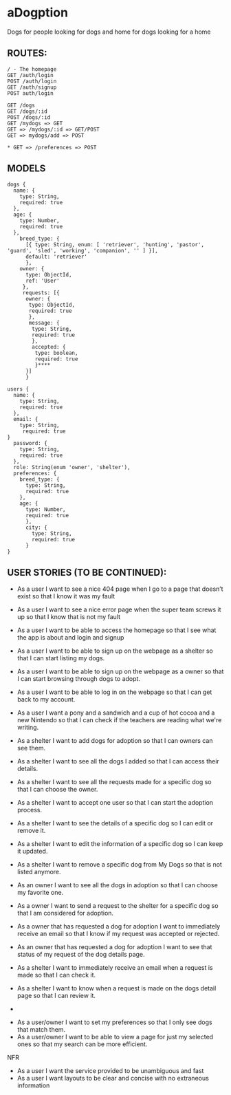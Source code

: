 # aDogption
Dogs for people looking for dogs and home for dogs looking for a home


## ROUTES:
````
/ - The homepage
GET /auth/login
POST /auth/login
GET /auth/signup
POST auth/login

GET /dogs
GET /dogs/:id
POST /dogs/:id
GET /mydogs => GET
GET => /mydogs/:id => GET/POST
GET => mydogs/add => POST

* GET => /preferences => POST
````

## MODELS
````
dogs {
  name: {
    type: String,
    required: true
  },
  age: {
    type: Number,
    required: true
  },
    breed_type: {
      [{ type: String, enum: [ 'retriever', 'hunting', 'pastor', 'guard', 'sled', 'working', 'companion', '' ] }],
      default: 'retriever'
      },
    owner: {
      type: ObjectId,
      ref: 'User'
     },
     requests: [{
      owner: {
       type: ObjectId,
       required: true
       },
       message: {
        type: String,
        required: true
        },
        accepted: {
         type: boolean,
         required: true
         }****
      }]
      }
  ````    

````
users {
  name: {
    type: String,
    required: true
  },
  email: {
    type: String,
     required: true
}      
  password: {
    type: String,
    required: true
  },
  role: String(enum 'owner', 'shelter'),
  preferences: {
    breed_type: {
      type: String,
      required: true
    }, 
    age: {
      type: Number,
      required: true
      },
      city: {
        type: String,
        required: true
      }
}
````

## USER STORIES (TO BE CONTINUED):
  
- As a user I want to see a nice 404 page when I go to a page that doesn’t exist so that I know it was my fault
- As a user I want to see a nice error page when the super team screws it up so that I know that is not my fault
- As a user I want to be able to access the homepage so that I see what the app is about and login and signup 
- As a user I want to be able  to sign up on the webpage as a shelter so that I can start listing my dogs.
- As a user I want to be able  to sign up on the webpage as a owner so that I can start browsing through dogs to adopt.
- As a user I want to be able to log in on the webpage so that I can get back to my account.
- As a user I want a pony and a sandwich and a cup of hot cocoa and a new Nintendo so that I can check if the teachers are reading what we're writing.

- As a shelter I want to add dogs for adoption so that I can owners can see them.
- As a shelter I want to see all the dogs I added so that I can access their details.
- As a shelter I want to see all the requests made for a specific dog so that I can choose the owner.
- As a shelter I want to accept one user so that I can start the adoption process.
- As a shelter I want to see the details of a specific dog so I can edit or remove it.
- As a shelter I want to edit the information of a specific dog so I can keep it updated.
- As a shelter I want to remove a specific dog from My Dogs so that is not listed anymore.
- As an owner I want to see all the dogs in adoption so that I can choose my favorite one.
- As a owner I want to send a request to the shelter for a specific dog so that I am considered for adoption.
- As a owner that has requested a dog for adoption I want to immediately receive an email so that I know if my request was accepted or rejected.
- As an owner that has requested a dog for adoption I want to see that status of my request of the dog details page. 
- As a shelter I want to immediately receive an email when a request is made so that I can check it.
- As a shelter I want to know when a request is made on the dogs detail page so that I can review it.

*
- As a user/owner I want to set my preferences so that I only see dogs that match them.
- As a user/owner I want to be able to view a page for just my selected ones so that my search can be more efficient.


NFR
- As a user I want the service provided to be unambiguous and fast
- As a user I want layouts to be clear and concise with no extraneous information 
